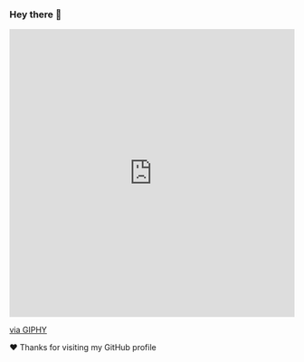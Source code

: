 ### Hey there 👋

<div style="width:100%;height:0;padding-bottom:101%;position:relative;"><iframe src="https://giphy.com/embed/1kkxWqT5nvLXupUTwK" width="100%" height="100%" style="position:absolute" frameBorder="0" class="giphy-embed" allowFullScreen></iframe></div><p><a href="https://giphy.com/gifs/youtube-best-seriously-1kkxWqT5nvLXupUTwK">via GIPHY</a></p>

❤️ Thanks for visiting my GitHub profile

<!---
thomasrueegg/thomasrueegg is a ✨ special ✨ repository because its `README.md` (this file) appears on your GitHub profile.
You can click the Preview link to take a look at your changes.
--->
